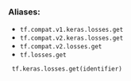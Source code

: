 ### Aliases:
- `tf.compat.v1.keras.losses.get`
- `tf.compat.v2.keras.losses.get`
- `tf.compat.v2.losses.get`
- `tf.losses.get`

```
 tf.keras.losses.get(identifier)
```
